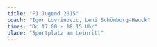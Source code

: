 ```yaml
---
title: "F1 Jugend 2015"
coach: "Igor Lovrinovic, Leni Schömburg-Heuck"
times: "Do 17:00 - 18:15 Uhr"
place: "Sportplatz am Leinritt"
---
```

